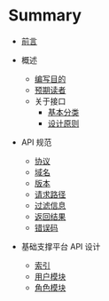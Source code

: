 # Summary

* [前言](README.md)

* 概述
  * [编写目的](summary/goal.md)
  * [预期读者](summary/expected-readers.md)
  * 关于接口
    * [基本分类](summary/api-category.md)
    * [设计原则](summary/convention.md)

* API 规范
  * [协议](spec/protocol.md)
  * [域名](spec/domain.md)
  * [版本](spec/version.md)
  * [请求路径](spec/endpoint.md)
  * [过滤信息](spec/filter.md)
  * [返回结果](spec/response.md)
  * [错误码](spec/errorcode.md)

* 基础支撑平台 API 设计
  * [索引](platform/index.md)
  * [用户模块](platform/users.md)
  * [角色模块](platform/roles.md)
